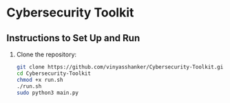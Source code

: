 # Cybersecurity Toolkit

## Instructions to Set Up and Run

1. Clone the repository:
   ```bash
   git clone https://github.com/vinyasshanker/Cybersecurity-Toolkit.git
   cd Cybersecurity-Toolkit
   chmod +x run.sh
   ./run.sh
   sudo python3 main.py

